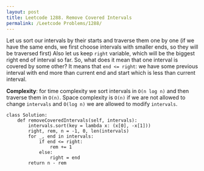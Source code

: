 ```yaml
---
layout: post
title: Leetcode 1288. Remove Covered Intervals
permalink: /Leetcode Problems/1288/
---
```


Let us sort our intervals by their starts and traverse them one by one (if we have the same ends, we first choose intervals with smaller ends, so they will be traversed first) Also let us keep `right` variable, which will be the biggest right end of interval so far. So, what does it mean that one interval is covered by some other? It means that `end <= right`: we have some previous interval with end more than current end and start which is less than current interval.

**Complexity**: for time complexity we sort intervals in `O(n log n)` and then traverse them in `O(n)`. Space complexity is `O(n)` if we are not allowed to change `intervals` and `O(log n)` we are allowed to modify `intervals`.

```
class Solution:
    def removeCoveredIntervals(self, intervals):
        intervals.sort(key = lambda x: (x[0], -x[1]))
        right, rem, n = -1, 0, len(intervals)
        for _, end in intervals:
            if end <= right:
                rem += 1
            else:
                right = end
        return n - rem
```